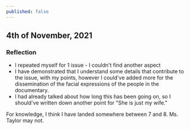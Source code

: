 ```yaml
---
published: false
---
```

## 4th of November, 2021

### Reflection

- I repeated myself for 1 issue - I couldn't find another aspect
- I have demonstrated that I understand some details that contribute to the issue, with my points, however I could've added more for the dissemination of the facial expressions of the people in the documentary.
- I had already talked about how long this has been going on, so I should've written down another point for "She is just my wife."

For knowledge, I think I have landed somewhere between 7 and 8. Ms. Taylor may not.
